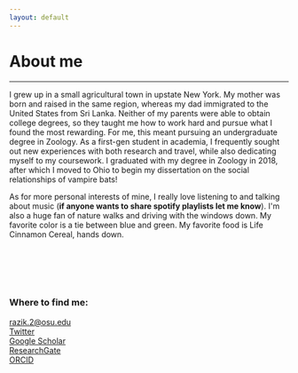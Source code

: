 ```yaml
---
layout: default
---
```

# About me
---

I grew up in a small agricultural town in upstate New York. My mother was born and raised in the same region, whereas my dad immigrated to the United States from Sri Lanka. Neither of my parents were able to obtain college degrees, so they taught me how to work hard and pursue what I found the most rewarding. For me, this meant pursuing an undergraduate degree in Zoology. As a first-gen student in academia, I frequently sought out new experiences with both research and travel, while also dedicating myself to my coursework. I graduated with my degree in Zoology in 2018, after which I moved to Ohio to begin my dissertation on the social relationships of vampire bats! 

As for more personal interests of mine, I really love listening to and talking about music (**if anyone wants to share spotify playlists let me know**). I'm also a huge fan of nature walks and driving with the windows down. My favorite color is a tie between blue and green. My favorite food is Life Cinnamon Cereal, hands down. <br/> 

<br />
<br />
<br />
<br />

### Where to find me: 
[razik.2@osu.edu](mailto:razik.2@osu.edu) <br/>
[Twitter](https://twitter.com/irazik) <br/>
[Google Scholar](https://scholar.google.com/citations?user=-YQ4T1YAAAAJ&hl=en) <br/>
[ResearchGate](https://www.researchgate.net/profile/Imran_Razik) <br/>
[ORCID](https://orcid.org/0000-0002-8529-6212) <br/>

